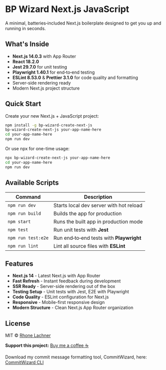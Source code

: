 # BP Wizard Next.js JavaScript

A minimal, batteries‑included Next.js boilerplate designed to get you up and running in seconds.

## What's Inside

- **Next.js 14.0.3** with App Router
- **React 18.2.0**
- **Jest 29.7.0** for unit testing
- **Playwright 1.40.1** for end‑to‑end testing
- **ESLint 8.53.0** & **Prettier 3.1.0** for code quality and formatting
- Server-side rendering ready
- Modern Next.js project structure

## Quick Start

Create your new Next.js + JavaScript project:

```bash
npm install -g bp-wizard-create-next-js
bp-wizard-create-next-js your-app-name-here
cd your-app-name-here
npm run dev
```

Or use npx for one-time usage:

```bash
npx bp-wizard-create-next-js your-app-name-here
cd your-app-name-here
npm run dev
```

## Available Scripts

| Command            | Description                              |
| ------------------ | ---------------------------------------- |
| `npm run dev`      | Starts local dev server with hot reload  |
| `npm run build`    | Builds the app for production            |
| `npm start`        | Runs the built app in production mode    |
| `npm test`         | Run unit tests with **Jest**             |
| `npm run test:e2e` | Run end‑to‑end tests with **Playwright** |
| `npm run lint`     | Lint all source files with **ESLint**    |

## Features

- **Next.js 14** - Latest Next.js with App Router
- **Fast Refresh** - Instant feedback during development
- **SSR Ready** - Server-side rendering out of the box
- **Testing Setup** - Unit tests with Jest, E2E with Playwright
- **Code Quality** - ESLint configuration for Next.js
- **Responsive** - Mobile-first responsive design
- **Modern Structure** - Clean Next.js App Router organization

## License

MIT © [Rhone Lachner](https://github.com/rhonelachner)

**Support this project:** [Buy me a coffee ☕️](https://coff.ee/rhone)

Download my commit message formatting tool, CommitWizard, here: [CommitWizard CLI](https://www.npmjs.com/package/commitwizard-cli)
